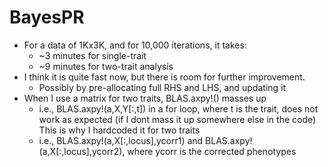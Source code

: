 # BayesPR
- For a data of 1Kx3K, and for 10,000 iterations, it takes:
  - ~3 minutes for single-trait 
  - ~9 minutes for two-trait analysis
- I think it is quite fast now, but there is room for further improvement. 
  - Possibly by pre-allocating full RHS and LHS, and updating it
- When I use a matrix for two traits, BLAS.axpy!() masses up
  - i.e., BLAS.axpy!(a,X,Y[:,t]) in a for loop, where t is the trait, does not work as expected (if I dont mass it up somewhere else in the code) This is why I hardcoded it for two traits
  - i.e., BLAS.axpy!(a,X[:,locus],ycorr1) and BLAS.axpy!(a,X[:,locus],ycorr2), where ycorr is the corrected phenotypes
